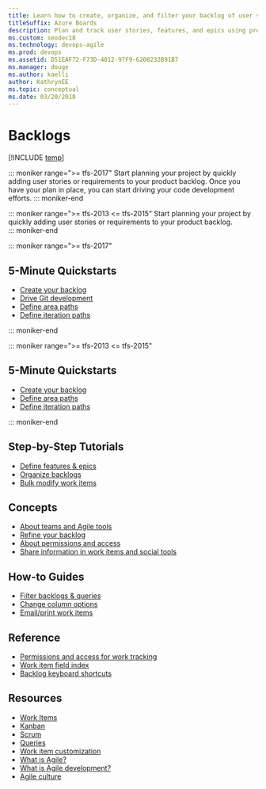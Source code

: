 ```yaml
---
title: Learn how to create, organize, and filter your backlog of user stories, features, and epics 
titleSuffix: Azure Boards
description: Plan and track user stories, features, and epics using product and portfolio backlogs in Azure Boards & Azure DevOps
ms.custom: seodec18
ms.technology: devops-agile
ms.prod: devops
ms.assetid: D51EAF72-F73D-4012-97F9-6208232B91B7
ms.manager: douge
ms.author: kaelli
author: KathrynEE
ms.topic: conceptual
ms.date: 03/20/2018
---
```


# Backlogs

[!INCLUDE [temp](../_shared/version-vsts-tfs-all-versions.md)]

::: moniker range=">= tfs-2017"
Start planning your project by quickly adding user stories or requirements to your product backlog. Once you have your plan in place, you can start driving your code development efforts. 
::: moniker-end

::: moniker range=">= tfs-2013 <= tfs-2015"
Start planning your project by quickly adding user stories or requirements to your product backlog.  
::: moniker-end

::: moniker range=">= tfs-2017"
## 5-Minute Quickstarts  

- [Create your backlog](create-your-backlog.md)  
- [Drive Git development](connect-work-items-to-git-dev-ops.md)
- [Define area paths](../../organizations/settings/set-area-paths.md?toc=/azure/devops/boards/backlogs/toc.json&bc=/azure/devops/boards/backlogs/breadcrumb/toc.json) 
- [Define iteration paths](../../organizations/settings/set-iteration-paths-sprints.md?toc=/azure/devops/boards/backlogs/toc.json&bc=/azure/devops/boards/backlogs/breadcrumb/toc.json)   

::: moniker-end

::: moniker range=">= tfs-2013 <= tfs-2015"
## 5-Minute Quickstarts  

- [Create your backlog](create-your-backlog.md)  
- [Define area paths](../../organizations/settings/set-area-paths.md?toc=/azure/devops/boards/backlogs/toc.json&bc=/azure/devops/boards/backlogs/breadcrumb/toc.json) 
- [Define iteration paths](../../organizations/settings/set-iteration-paths-sprints.md?toc=/azure/devops/boards/backlogs/toc.json&bc=/azure/devops/boards/backlogs/breadcrumb/toc.json)   

::: moniker-end

## Step-by-Step Tutorials

- [Define features & epics](define-features-epics.md)
- [Organize backlogs](organize-backlog.md)
- [Bulk modify work items](bulk-modify-work-items.md)

## Concepts 
  
- [About teams and Agile tools](../../organizations/settings/about-teams-and-settings.md?toc=/azure/devops/boards/backlogs/toc.json&bc=/azure/devops/boards/backlogs/breadcrumb/toc.json)  
- [Refine your backlog](best-practices-product-backlog.md)         
- [About permissions and access](../../organizations/security/permissions-access-work-tracking.md?toc=/azure/devops/boards/backlogs/toc.json&bc=/azure/devops/boards/backlogs/breadcrumb/toc.json)
- [Share information in work items and social tools](../queries/share-plans.md?toc=/azure/devops/boards/backlogs/toc.json&bc=/azure/devops/boards/backlogs/breadcrumb/toc.json)

## How-to Guides

* [Filter backlogs & queries](filter-backlogs.md)
* [Change column options](set-column-options.md?toc=/azure/devops/boards/backlogs/toc.json&bc=/azure/devops/boards/backlogs/breadcrumb/toc.json)
* [Email/print work items](../work-items/email-work-items.md?toc=/azure/devops/boards/backlogs/toc.json&bc=/azure/devops/boards/backlogs/breadcrumb/toc.json)


## Reference   
- [Permissions and access for work tracking](../../organizations/security/permissions-access-work-tracking.md?toc=/azure/devops/boards/backlogs/toc.json&bc=/azure/devops/boards/backlogs/breadcrumb/toc.json)
- [Work item field index](../work-items/guidance/work-item-field.md?toc=/azure/devops/boards/backlogs/toc.json&bc=/azure/devops/boards/backlogs/breadcrumb/toc.json)
- [Backlog keyboard shortcuts](backlogs-keyboard-shortcuts.md)

## Resources 

- [Work Items](../work-items/index.md)
- [Kanban](../boards/index.md)
- [Scrum](../sprints/index.md)
- [Queries](../queries/index.md)
- [Work item customization](../../reference/index.md)
- [What is Agile?](/azure/devops/learn/agile/what-is-agile)   
- [What is Agile development?](/azure/devops/learn/agile/what-is-agile-development)  
- [Agile culture](/azure/devops/learn/agile/agile-culture)  





